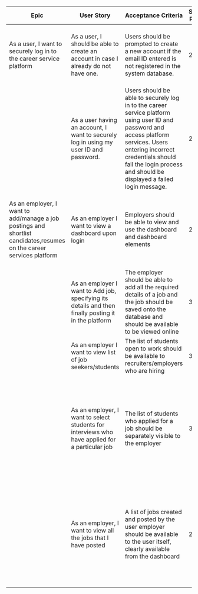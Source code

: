 | Epic                                                         | User Story                                                              | Acceptance Criteria                                                                                      | Story-Points | Risk Description                     | Impact    |  Probability | Counter measure           | 
|--------------------------------------------------------------|-------------------------------------------------------------------------|---------------------------------------------------------------------------------------------------------|--------------|---------------------------------------|-----------|--------------|---------------------------|
| As a user, I want to securely log in to the career service platform | As a user, I should be able to create an account in case I already do not have one. | Users should be prompted to create a new account if the email ID entered is not registered in the system database. | 2            | There’s a risk that user might encounter issues while creating a new account | Medium | Low | Testing of Login module and providing a feedback mechanism for the users facing this problem
|                                                               | As a user having an account, I want to securely log in using my user ID and password. | Users should be able to securely log in to the career service platform using user ID and password and access platform services. Users entering incorrect credentials should fail the login process and should be displayed a failed login message. | 2 | There is a risk that the login functionality may have security vulnerabilities, potentially exposing user accounts to unauthorized access or attacks| High | Medium to High | Using a secure authorization method, hashing the password, introducing rate limit on account login attempts to prevent brute force attacks|                                                            
| As an employer, I want to add/manage a job postings and shortlist candidates,resumes on the career services platform |As an employer I want to view a dashboard upon login | Employers should be able to view and use the dashboard and dashboard elements |2 | There is a risk that the dashboard might fail to render information| Low to medium | Low to medium |Make sure that the application has strong connection with the database and retrieves information correctly|
|                                                                                                                      |As an employer I want to Add job, specifying its details and then finally posting it in the platform| The employer should be able to add all the required details of a job and the job should be saved onto the database and should be available to be viewed online | 3 | There is a risk that job might not be saved into the database |Low  |Low | It is important to commit all the necessary changes into the database before an operation is closed |
|                                                              |As an employer I want to view list of job seekers/students| The list of students open to work should be available to recruiters/employers who are hiring |3 | NA |NA | Na |Na |
|   |As an employer, I want to select students for interviews who have applied for a particular job| The list of students who applied for a job should be separately visible to the employer |3| There is a risk that wrong set of students might have applied for the job | High| Low |It is important to provide the employer with a user interface which will enable him/her to clearly describe job requirements, so as to eliminate any ambiguity.|
|   |As an employer, I want to view all the jobs that I have posted| A list of jobs created and posted by the user employer should be available to the user itself, clearly available from the dashboard| 2 |There is a risk that the information of posted job might not be consistent with the information retrieved| High | Low | If the employer is not able to view all the posted job, it reduces user experience. Its important to maintain database information consistency across the platform |













